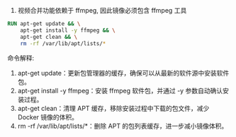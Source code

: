1. 视频合并功能依赖于 ffmpeg, 因此镜像必须包含 ffmpeg 工具
```dockerfile
RUN apt-get update && \
    apt-get install -y ffmpeg && \
    apt-get clean && \
    rm -rf /var/lib/apt/lists/*
```
命令解释:
1. apt-get update：更新包管理器的缓存，确保可以从最新的软件源中安装软件包。
2. apt-get install -y ffmpeg：安装 ffmpeg 软件包，并通过 -y 参数自动确认安装过程。
3. apt-get clean：清理 APT 缓存，移除安装过程中下载的包文件，减少 Docker 镜像的体积。
4. rm -rf /var/lib/apt/lists/*：删除 APT 的包列表缓存，进一步减小镜像体积。
